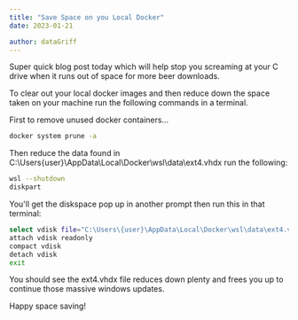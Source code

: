 ```yaml
---
title: "Save Space on you Local Docker"
date: 2023-01-21

author: dataGriff
---
```


Super quick blog post today which will help stop you screaming at your C drive when it runs out of space for more beer downloads.

To clear out your local docker images and then reduce down the space taken on your machine run the following commands in a terminal.

First to remove unused docker containers...

```bash
docker system prune -a
```

Then reduce the data found in C:\Users\{user}\AppData\Local\Docker\wsl\data\ext4.vhdx run the following:

```bash
wsl --shutdown
diskpart
```

You'll get the diskspace pop up in another prompt then run this in that terminal:

```bash
select vdisk file="C:\Users\{user}\AppData\Local\Docker\wsl\data\ext4.vhdx"
attach vdisk readonly
compact vdisk
detach vdisk
exit
```

You should see the ext4.vhdx file reduces down plenty and frees you up to continue those massive windows updates.

Happy space saving!